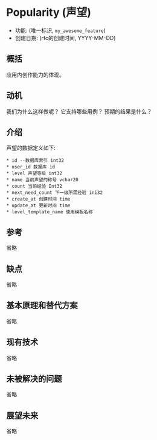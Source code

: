 # Popularity (声望)
- 功能: (唯一标识, `my_awesome_feature`)
- 创建日期: (rfc的创建时间, YYYY-MM-DD)


## 概括

应用内创作能力的体现。

## 动机

我们为什么这样做呢？ 它支持哪些用例？ 预期的结果是什么？

## 介绍

声望的数据定义如下:

    * id --数据库索引 int32
    * user_id 数据库 id
    * level 声望等级 int32
    * name 当前声望的称号 vchar20
    * count 当前经验 Int32
    * next_need_count 下一级所需经验 ini32
    * create_at 创建时间 time
    * update_at 更新时间 time
    * level_template_name 使用模板名称


## 参考

省略

## 缺点

省略

## 基本原理和替代方案

省略

## 现有技术


省略

## 未被解决的问题

省略

## 展望未来

省略